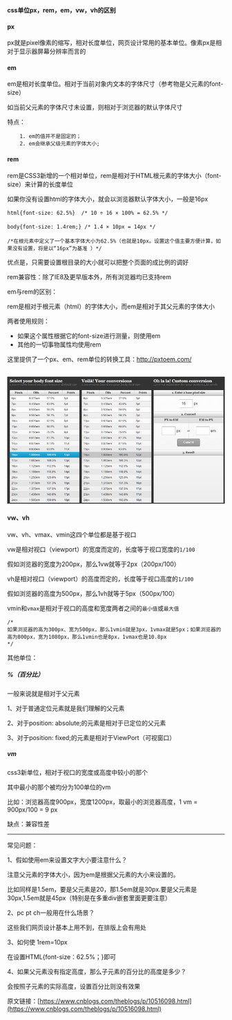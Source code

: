 **css单位px，rem，em，vw，vh的区别**

#### px

px就是pixel像素的缩写，相对长度单位，网页设计常用的基本单位。像素px是相对于显示器屏幕分辨率而言的

#### em

em是相对长度单位。相对于当前对象内文本的字体尺寸（参考物是父元素的font-size）

如当前父元素的字体尺寸未设置，则相对于浏览器的默认字体尺寸

特点：

		1. em的值并不是固定的；
  		2. em会继承父级元素的字体大小;

#### rem

rem是CSS3新增的一个相对单位，rem是相对于HTML根元素的字体大小（font-size）来计算的长度单位

如果你没有设置html的字体大小，就会以浏览器默认字体大小，一般是16px

```
html{font-size: 62.5%}  /* 10 ÷ 16 × 100% = 62.5% */

body{font-size: 1.4rem;} /* 1.4 × 10px = 14px */

/*在根元素中定义了一个基本字体大小为62.5%（也就是10px。设置这个值主要方便计算，如果没有设置，将是以“16px”为基准 ）*/
```

优点是，只需要设置根目录的大小就可以把整个页面的成比例的调好

rem兼容性：除了IE8及更早版本外，所有浏览器均已支持rem

em与rem的区别：

​		rem是相对于根元素（html）的字体大小，而em是相对于其父元素的字体大小

两者使用规则：

- 如果这个属性根据它的font-size进行测量，则使用em
- 其他的一切事物属性均使用rem

这里提供了一个px、em、rem单位的转换工具：http://pxtoem.com/

​		![](assets/1329995-20190312131547372-1183274521.png)

#### vw、vh

vw、vh、vmax、vmin这四个单位都是基于视口

vw是相对视口（viewport）的宽度而定的，长度等于视口宽度的`1/100`

假如浏览器的宽度为200px，那么1vw就等于2px（200px/100）

vh是相对视口（viewport）的高度而定的，长度等于视口高度的`1/100`

假如浏览器的高度为500px，那么1vh就等于5px（500px/100）

vmin和`vmax`是相对于视口的高度和宽度两者之间的`最小值`或`最大值`

```
/*
如果浏览器的高为300px、宽为500px，那么1vmin就是3px，1vmax就是5px；如果浏览器的高为800px，宽为1080px，那么1vmin也是8px，1vmax也是10.8px
*/
```

其他单位：

##### %（百分比）

一般来说就是相对于父元素

1、对于普通定位元素就是我们理解的父元素

2、对于position: absolute;的元素是相对于已定位的父元素

3、对于position: fixed;的元素是相对于ViewPort（可视窗口）

##### vm

css3新单位，相对于视口的宽度或高度中较小的那个

其中最小的那个被均分为100单位的vm

比如：浏览器高度900px，宽度1200px，取最小的浏览器高度，1 vm = 900px/100 = 9 px

缺点：兼容性差

------

常见问题：

1、假如使用em来设置文字大小要注意什么？

注意父元素的字体大小，因为em是根据父元素的大小来设置的。

比如同样是1.5em，要是父元素是20，那1.5em就是30px.要是父元素是30px,1.5em就是45px（特别是在多重div嵌套里面更要注意）

2、pc pt ch一般用在什么场景？

这些我们网页设计基本上用不到，在排版上会有用处

3、如何使 1rem=10px

在设置HTML{font-size：62.5%；}即可

4、如果父元素没有指定高度，那么子元素的百分比的高度是多少？

会按照子元素的实际高度，设置百分比则没有效果

原文链接：[https://www.cnblogs.com/theblogs/p/10516098.html](https://www.cnblogs.com/theblogs/p/10516098.html)

